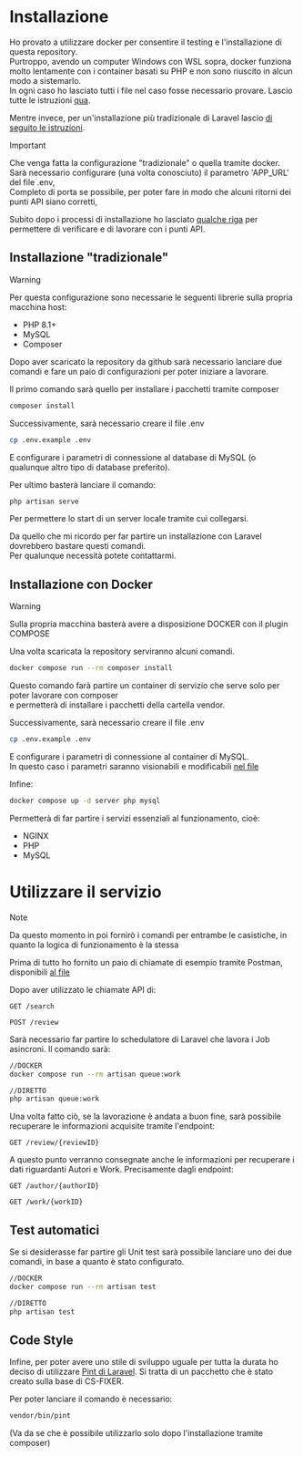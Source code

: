 # Installazione

Ho provato a utilizzare docker per consentire il testing e l'installazione di questa repository.\
Purtroppo, avendo un computer Windows con WSL sopra, docker funziona molto lentamente con i container basati su PHP e non sono riuscito in alcun modo a sistemarlo.\
In ogni caso ho lasciato tutti i file nel caso fosse necessario provare. Lascio tutte le istruzioni [qua](#installazione-con-docker).

Mentre invece, per un'installazione più tradizionale di Laravel lascio [di seguito le istruzioni](#installazione-tradizionale).

> [!IMPORTANT]
> Che venga fatta la configurazione "tradizionale" o quella tramite docker.\
> Sarà necessario configurare (una volta conosciuto) il parametro 'APP_URL' del file .env,\
> Completo di porta se possibile, per poter fare in modo che alcuni ritorni dei punti API siano corretti,

Subito dopo i processi di installazione ho lasciato [qualche riga](#utilizzare-il-servizio) per permettere di verificare e di lavorare con i punti API.


## Installazione "tradizionale"

> [!WARNING]
> Per questa configurazione sono necessarie le seguenti librerie sulla propria macchina host:
> - PHP 8.1+
> - MySQL
> - Composer

Dopo aver scaricato la repository da github sarà necessario lanciare due comandi e fare un paio di configurazioni per poter iniziare a lavorare.


Il primo comando sarà quello per installare i pacchetti tramite composer
```bash
composer install
```

Successivamente, sarà necessario creare il file .env
```bash
cp .env.example .env
```
E configurare i parametri di connessione al database di MySQL (o qualunque altro tipo di database preferito).

Per ultimo basterà lanciare il comando:
```bash
php artisan serve
```
Per permettere lo start di un server locale tramite cui collegarsi.


Da quello che mi ricordo per far partire un installazione con Laravel dovrebbero bastare questi comandi.\
Per qualunque necessità potete contattarmi.


## Installazione con Docker

> [!WARNING]
> Sulla propria macchina basterà avere a disposizione DOCKER con il plugin COMPOSE


Una volta scaricata la repository serviranno alcuni comandi.
```bash
docker compose run --rm composer install
```
Questo comando farà partire un container di servizio che serve solo per poter lavorare con composer\
e permetterà di installare i pacchetti della cartella vendor.

Successivamente, sarà necessario creare il file .env
```bash
cp .env.example .env
```
E configurare i parametri di connessione al container di MySQL.\
In questo caso i parametri saranno visionabili e modificabili [nel file](./env/mysql.env)

Infine:
```bash
docker compose up -d server php mysql 
```
Permetterà di far partire i servizi essenziali al funzionamento, cioè:
- NGINX
- PHP
- MySQL


# Utilizzare il servizio

> [!NOTE]
> Da questo momento in poi fornirò i comandi per entrambe le casistiche, in quanto la logica di funzionamento è la stessa

Prima di tutto ho fornito un paio di chiamate di esempio tramite Postman, disponibili [al file](./Postman/OpenLibraryAPI.postman_collection.json)

Dopo aver utilizzato le chiamate API di:
```http request
GET /search
```
```http request
POST /review
```

Sarà necessario far partire lo schedulatore di Laravel che lavora i Job asincroni.
Il comando sarà:
```bash
//DOCKER
docker compose run --rm artisan queue:work

//DIRETTO
php artisan queue:work
```

Una volta fatto ciò, se la lavorazione è andata a buon fine, sarà possibile recuperare le informazioni acquisite tramite l'endpoint:
```http request
GET /review/{reviewID}
```
A questo punto verranno consegnate anche le informazioni per recuperare i dati riguardanti Autori e Work. Precisamente dagli endpoint:
```http request
GET /author/{authorID}
```
```http request
GET /work/{workID}
```

## Test automatici
Se si desiderasse far partire gli Unit test sarà possibile lanciare uno dei due comandi, in base a quanto è stato configurato.
```bash
//DOCKER
docker compose run --rm artisan test

//DIRETTO
php artisan test
```

## Code Style
Infine, per poter avere uno stile di sviluppo uguale per tutta la durata ho deciso di utilizzare [Pint di Laravel](https://laravel.com/docs/11.x/pint).
Si tratta di un pacchetto che è stato creato sulla base di CS-FIXER.

Per poter lanciare il comando è necessario:
```bash
vendor/bin/pint
```
(Va da se che è possibile utilizzarlo solo dopo l'installazione tramite composer)
